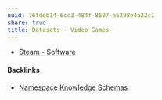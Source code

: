 ```yaml
---
uuid: 76fdeb14-6cc3-484f-8607-a6298e4a22c1
share: true
title: Datasets - Video Games
---
```

* [Steam - Software](/a767bb2e-1e7e-4ef0-a32f-766fefc91b9d)

#### Backlinks

* [Namespace Knowledge Schemas](/98674655-97b4-4c2d-a7ce-4ae6967044ac)